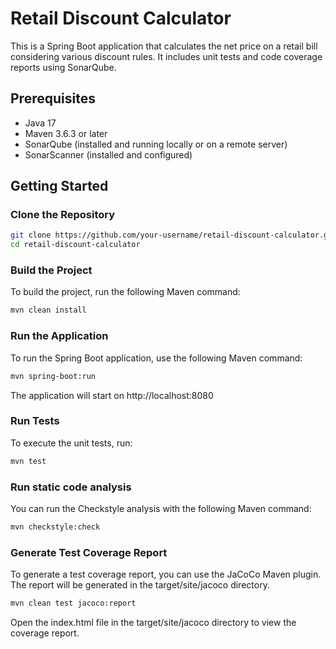 # Retail Discount Calculator

This is a Spring Boot application that calculates the net price on a retail bill considering various discount rules. It includes unit tests and code coverage reports using SonarQube.

## Prerequisites

- Java 17
- Maven 3.6.3 or later
- SonarQube (installed and running locally or on a remote server)
- SonarScanner (installed and configured)

## Getting Started

### Clone the Repository
```bash
git clone https://github.com/your-username/retail-discount-calculator.git
cd retail-discount-calculator
```

### Build the Project
To build the project, run the following Maven command:
```bash
mvn clean install
```

### Run the Application
To run the Spring Boot application, use the following Maven command:
```bash
mvn spring-boot:run
```
The application will start on http://localhost:8080

### Run Tests
To execute the unit tests, run:
```bash
mvn test
```

### Run static code analysis
You can run the Checkstyle analysis with the following Maven command:
```bash
mvn checkstyle:check
```

### Generate Test Coverage Report
To generate a test coverage report, you can use the JaCoCo Maven plugin. The report will be generated in the target/site/jacoco directory.
```bash
mvn clean test jacoco:report
```
Open the index.html file in the target/site/jacoco directory to view the coverage report.